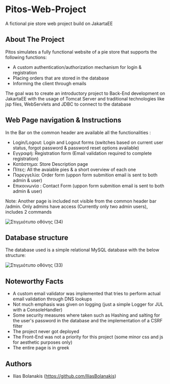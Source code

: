 # Pitos-Web-Project
A fictional pie store web project build on JakartaEE

## About The Project
Pitos simulates a fully functional website of a pie store that supports the following functions:
* A custom authentication/authorization mechanism for login & registration
* Placing orders that are stored in the database
* Informing the client through emails

The goal was to create an introductory project to Back-End development on JakartaEE with the usage of Tomcat Server and
traditional technologies like jsp files, WebServlets and JDBC to connect to the database

## Web Page navigation & Instructions
In the Bar on the common  header are available all the functionalities :

* Login/Logout: Login and Logout forms (switches based on current user status, forgot password & password reset options available)
* Εγγραφή: Registration form (Email validation required to complete registration)
* Κατάστημα: Store Description page
* Πίτες: All the avaiable pies & a short overview of each one
* Παρεγγελία: Order form (uppon form submition email is sent to both admin & user)
* Επικοινωνία : Contact Form (uppon form submition email is sent to both admin & user)

Note: Another page is included not visible from the common header bar /admin. Only admins have access (Currently only two admin users), includes 2 commands

![Στιγμιότυπο οθόνης (34)](https://user-images.githubusercontent.com/104007209/212487350-9f6588de-d576-4c80-8b76-f781ac614184.png)

## Database structure
The database used is a simple relational MySQL database with the below structure:

![Στιγμιότυπο οθόνης (33)](https://user-images.githubusercontent.com/104007209/212188642-f94287f6-6af9-4845-a1d2-0a7b68ee5049.png)

## Noteworthy Facts
* A custom email validator was implemented that tries to perform actual email validation through DNS lookups
* Not much emphasis was given on logging (just a simple Logger for JUL with a ConsoleHandler)
* Some security measures where taken such as Hashing and salting for the user's password in the database and the implementation of a CSRF filter
* The project never got deployed
* The Front-End was not a priority for this project (some minor css and js for aesthetic purposes only)
* The entire page is in greek

## Authors
* Ilias Bolanakis (https://github.com/IliasBolanakis)
